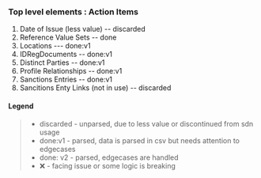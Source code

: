 ### Top level elements : Action Items

1. Date of Issue (less value) -- discarded
2. Reference Value Sets -- done
3. Locations --- done:v1
4. IDRegDocuments -- done:v1
5. Distinct Parties -- done:v1
6. Profile Relationships -- done:v1
7. Sanctions Entries -- done:v1
8. Sancitions Enty Links (not in use) -- discarded

#### Legend

> - discarded - unparsed, due to less value or discontinued from sdn usage
> - done:v1 - parsed, data is parsed in csv but needs attention to edgecases
> - done: v2 - parsed, edgecases are handled
> - ❌ - facing issue or some logic is breaking
